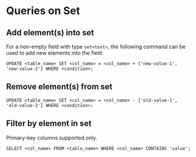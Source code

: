# Queries on Set

## Add element(s) into set

For a non-empty field with type `set<text>`, the following command can be used to add new elements into the field:

```
UPDATE <table_name> SET <col_name> = <col_name> + {'new-value-1', 'new-value-2'} WHERE <condition>;
```

## Remove element(s) from set

```
UPDATE <table_name> SET <col_name> = <col_name> - {'old-value-1', 'old-value-2'} WHERE <condition>;
```

## Filter by element in set

Primary-key columns supported only.

```
SELECT <col_name> FROM <table_name> WHERE <col_name> CONTAINS 'value';
```
